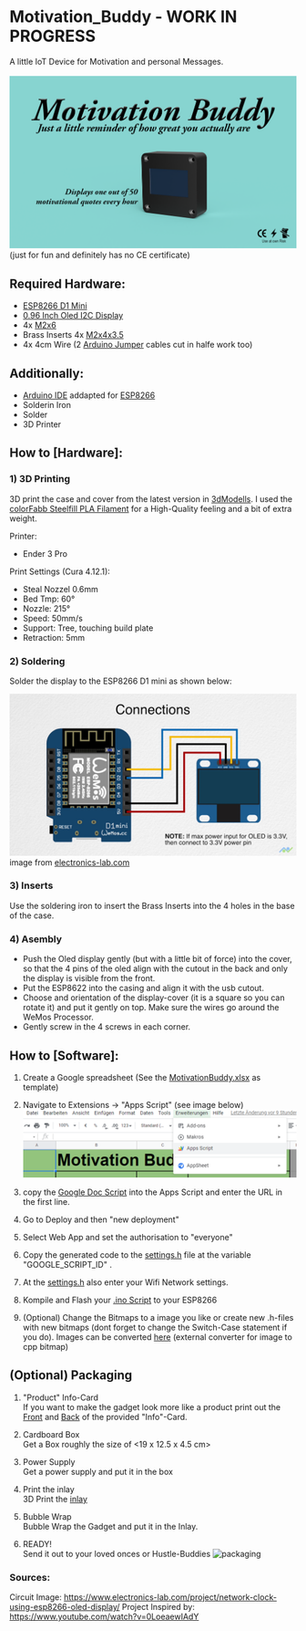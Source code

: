 # Motivation_Buddy - WORK IN PROGRESS
A little IoT Device for Motivation and personal Messages. </br>
</br>
![Graph1](./Packaging/Front.png)
(just for fun and definitely has no CE certificate)


## Required Hardware:
- [ESP8266 D1 Mini](https://www.az-delivery.de/it/products/d1-mini-pro)
- [0.96 Inch Oled I2C Display](https://www.az-delivery.de/it/products/0-96zolldisplay?_pos=1&_sid=81bd66783&_ss=r)
- 4x [M2x6](https://www.amazon.de/Schrauben-Edelstahl-Sechskopf-Unterlegscheiben-Aufbewahrung/dp/B085LJYF3G/ref=pd_sbs_2/257-8556461-8818023?pd_rd_w=WwLyA&pf_rd_p=8781501c-593f-4975-b5f8-e088bd855b50&pf_rd_r=K4869HAYNW4F58S6GAJ7&pd_rd_r=3e6d37be-0675-4f66-af95-faa65efe84dc&pd_rd_wg=jdNy0&pd_rd_i=B085LJYF3G&psc=1)
- Brass Inserts 4x [M2x4x3.5](https://www.amazon.de/VIGRUE-Gewindeeinsatz-Einpressmutter-Gewindebuchsen-Kunststoffteiledurch/dp/B08DHYD73Q/ref=sr_1_4?__mk_de_DE=%C3%85M%C3%85%C5%BD%C3%95%C3%91&crid=3O62TU9BSAS4I&keywords=brass+inserts&qid=1644755613&s=diy&sprefix=brass+inserts%2Cdiy%2C161&sr=1-4) 
- 4x 4cm Wire (2 [Arduino Jumper](https://www.amazon.de/Female-Female-Male-Female-Male-Male-Steckbr%C3%BCcken-Drahtbr%C3%BCcken-bunt/dp/B01EV70C78/ref=sr_1_5?keywords=jumper+cables&qid=1644755637&sprefix=jumper+%2Caps%2C85&sr=8-5) cables cut in halfe work too)

## Additionally: 
- [Arduino IDE](https://www.arduino.cc/en/software) addapted for [ESP8266](https://chewett.co.uk/blog/937/configuring-wemos-d1-mini-pro-esp8266-arduino-ide/)
- Solderin Iron 
- Solder
- 3D Printer 

## How to [Hardware]:

### 1) 3D Printing  
3D print the case and cover from the latest version in [3dModells](./3dModells/). I used the [colorFabb Steelfill PLA Filament](https://colorfabb.com/de/steelfill) for a High-Quality feeling and a bit of extra weight. 

Printer: 
- Ender 3 Pro
    
Print Settings (Cura 4.12.1): 
- Steal Nozzel 0.6mm
- Bed Tmp: 60°
- Nozzle: 215°
- Speed: 50mm/s
- Support: Tree, touching build plate
 - Retraction: 5mm

### 2) Soldering  
Solder the display to the ESP8266 D1 mini as shown below: 

![solder_help](./OLED-Schematics.jpeg)
image from [electronics-lab.com]( https://www.electronics-lab.com/project/network-clock-using-esp8266-oled-display/)

### 3) Inserts
Use the soldering iron to insert the Brass Inserts into the 4 holes in the base of the case. 

### 4) Asembly 
- Push the Oled display gently (but with a little bit of force) into the cover, so that the 4 pins of the oled align with the cutout in the back and only the display is visible from the front. 
- Put the ESP8622 into the casing and align it with the usb cutout. 
- Choose and orientation of the display-cover (it is a square so you can rotate it) and put it gently on top. Make sure the wires go around the WeMos Processor. 
- Gently screw in the 4 screws in each corner. 
   
## How to [Software]:
1) Create a Google spreadsheet (See the [MotivationBuddy.xlsx](./Software/MotivationBuddy.xlsx) as template)
2) Navigate to Extensions -> "Apps Script" (see image below)
![app](./Software/App_Setup.PNG)
3) copy the [Google Doc Script](./Software/google_doc_excel_script.txt) into the Apps Script and enter the URL in the first line. 
4) Go to Deploy and then "new deployment"
5) Select Web App and set the authorisation to "everyone" 
6) Copy the generated code to the [settings.h](./Software/Motivation_Buddy_V2/settings.h) file at the variable "GOOGLE_SCRIPT_ID" . 
7) At the  [settings.h](./Software/Motivation_Buddy_V2/settings.h) also enter your Wifi Network settings. 
8) Kompile and Flash your [.ino Script](./Software/Motivation_Buddy_V2/Motivation_Buddy_V2.ino) to your ESP8266

9) (Optional) Change the Bitmaps to a image you like or create new .h-files with new bitmaps (dont forget to change the Switch-Case statement if you do). Images can be converted [here](https://diyusthad.com/image2cpp) (external converter for image to cpp bitmap)
## (Optional) Packaging
1) "Product" Info-Card </br>
If you want to make the gadget look more like a product print out the [Front](./Packaging/Front.png) and [Back](./Packaging/Back.png) of the provided "Info"-Card. 

2) Cardboard Box </br>
Get a Box roughly the size of <19 x 12.5 x 4.5 cm>  

3) Power Supply </br>
Get a power supply and put it in the box

4) Print the inlay </br>
3D Print the [inlay](./Packaging/inlay.stl) 

5) Bubble Wrap </br>
Bubble Wrap the Gadget and put it in the Inlay. 

6) READY! </br>
Send it out to your loved onces or Hustle-Buddies
![packaging](./Packaging/packaging.png)

### Sources: 
Circuit Image: https://www.electronics-lab.com/project/network-clock-using-esp8266-oled-display/
Project Inspired by: https://www.youtube.com/watch?v=0LoeaewIAdY